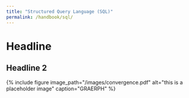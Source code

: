 ```yaml
---
title: "Structured Query Language (SQL)"
permalink: /handbook/sql/
---
```


# Headline

## Headline 2

{% include figure image_path="/images/convergence.pdf" alt="this is a placeholder image" caption="GRAERPH" %}